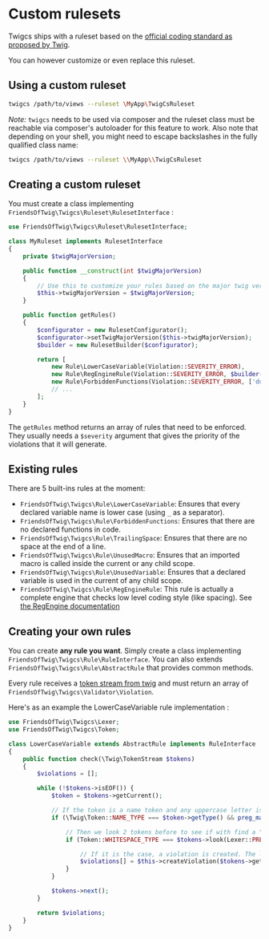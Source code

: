 # Custom rulesets

Twigcs ships with a ruleset based on the [official coding standard as proposed by Twig](http://twig.sensiolabs.org/doc/coding_standards.html).

You can however customize or even replace this ruleset.

## Using a custom ruleset

```bash
twigcs /path/to/views --ruleset \MyApp\TwigCsRuleset
```
*Note:* `twigcs` needs to be used via composer and the ruleset class must be reachable via composer's autoloader for this feature to work.
Also note that depending on your shell, you might need to escape backslashes in the fully qualified class name:

```bash
twigcs /path/to/views --ruleset \\MyApp\\TwigCsRuleset
```

## Creating a custom ruleset

You must create a class implementing `FriendsOfTwig\Twigcs\Ruleset\RulesetInterface` : 

```php
use FriendsOfTwig\Twigcs\Ruleset\RulesetInterface;

class MyRuleset implements RulesetInterface
{
    private $twigMajorVersion;

    public function __construct(int $twigMajorVersion)
    {
        // Use this to customize your rules based on the major twig version
        $this->twigMajorVersion = $twigMajorVersion;
    }

    public function getRules()
    {
        $configurator = new RulesetConfigurator();
        $configurator->setTwigMajorVersion($this->twigMajorVersion);
        $builder = new RulesetBuilder($configurator);

        return [
            new Rule\LowerCaseVariable(Violation::SEVERITY_ERROR),
            new Rule\RegEngineRule(Violation::SEVERITY_ERROR, $builder->build()),
            new Rule\ForbiddenFunctions(Violation::SEVERITY_ERROR, ['dump']),
            // ...
        ];
    }
}
```

The `getRules` method returns an array of rules that need to be enforced. They usually needs a `$severity` argument
that gives the priority of the violations that it will generate.

## Existing rules

There are 5 built-ins rules at the moment:

- `FriendsOfTwig\Twigcs\Rule\LowerCaseVariable`: Ensures that every declared variable name is lower case (using `_` as a separator).
- `FriendsOfTwig\Twigcs\Rule\ForbiddenFunctions`: Ensures that there are no declared functions in code.
- `FriendsOfTwig\Twigcs\Rule\TrailingSpace`: Ensures that there are no space at the end of a line.
- `FriendsOfTwig\Twigcs\Rule\UnusedMacro`: Ensures that an imported macro is called inside the current or any child scope.
- `FriendsOfTwig\Twigcs\Rule\UnusedVariable`: Ensures that a declared variable is used in the current of any child scope.
- `FriendsOfTwig\Twigcs\Rule\RegEngineRule`: This rule is actually a complete engine that checks low level coding style (like spacing). See [the RegEngine documentation](regengine.md)

## Creating your own rules

You can create **any rule you want**. Simply create a class implementing `FriendsOfTwig\Twigcs\Rule\RuleInterface`.
You can also extends `FriendsOfTwig\Twigcs\Rule\AbstractRule` that provides common methods.

Every rule receives a [token stream from twig](https://twig.symfony.com/doc/2.x/internals.html#the-lexer) and must return an array of `FriendsOfTwig\Twigcs\Validator\Violation`.

Here's as an example the LowerCaseVariable rule implementation :

```php
use FriendsOfTwig\Twigcs\Lexer;
use FriendsOfTwig\Twigcs\Token;

class LowerCaseVariable extends AbstractRule implements RuleInterface
{
    public function check(\Twig\TokenStream $tokens)
    {
        $violations = [];

        while (!$tokens->isEOF()) {
            $token = $tokens->getCurrent();

            // If the token is a name token and any uppercase letter is detected
            if (\Twig\Token::NAME_TYPE === $token->getType() && preg_match('/[A-Z]/', $token->getValue())) {

                // Then we look 2 tokens before to see if with find a "set" keyword, indicating it is a variable declaration
                if (Token::WHITESPACE_TYPE === $tokens->look(Lexer::PREVIOUS_TOKEN)->getType() && 'set' === $tokens->look(-2)->getValue()) {

                    // If it is the case, a violation is created. The line and column can be obtained from the token.
                    $violations[] = $this->createViolation($tokens->getSourceContext()->getPath(), $token->getLine(), $token->columnno, sprintf('The "%s" variable should be in lower case (use _ as a separator).', $token->getValue()));
                }
            }

            $tokens->next();
        }

        return $violations;
    }
}
```
